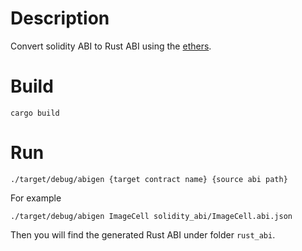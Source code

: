# Description

Convert solidity ABI to Rust ABI using the [ethers](https://github.com/gakonst/ethers-rs/blob/master/examples/abigen.rs).

# Build

```
cargo build
```

# Run

```
./target/debug/abigen {target contract name} {source abi path}
```

For example
```
./target/debug/abigen ImageCell solidity_abi/ImageCell.abi.json
```

Then you will find the generated Rust ABI under folder `rust_abi`.
